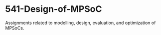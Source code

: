 # 541-Design-of-MPSoC
Assignments related to modelling, design, evaluation, and optimization of MPSoCs.

